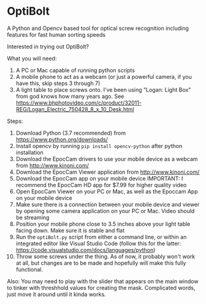 # OptiBolt
A Python and Opencv based tool for optical screw recognition including features for fast human sorting speeds

Interested in trying out OptiBolt?

What you will need:
1. A PC or Mac capable of running python scripts
2. A mobile phone to act as a webcam (or just a powerful camera, if you have this, skip steps 3 through 7)
3. A light table to place screws onto. I've been using "Logan: Light Box" from god knows how many years ago. See https://www.bhphotovideo.com/c/product/32011-REG/Logan_Electric_750428_8_x_10_Desk.html

Steps:
1. Download Python (3.7 recommended) from https://www.python.org/downloads/
2. Install opencv by running `pip install opencv-python` after python installation
3. Download the EpocCam drivers to use your mobile device as a webcam from http://www.kinoni.com/
4. Download the EpocCam Viewer application from http://www.kinoni.com/
5. Download the EpocCam app on your mobile device
  IMPORTANT: I recommend the EpocCam HD app for $7.99 for higher quality video
6. Open EpocCam Viewer on your PC or Mac, as well as the Epoccam App on your mobile device
7. Make sure there is a connection between your mobile device and viewer by opening some camera application on your PC or Mac. Video should be streaming
8. Position your mobile phone close to 3.5 inches above your light table facing down. Make sure it is stable and flat
9. Run the `optiBolt.py` script from either a command line, or within an integrated editor like Visual Studio Code (follow this for the latter: https://code.visualstudio.com/docs/languages/python)
10. Throw some screws under the thing. As of now, it probably won't work at all, but changes are to be made and hopefully will make this fully functional.

Also:
You may need to play with the slider that appears on the main window to tinker with threshhold values for creating the mask. Complicated words, just move it around until it kinda works.
